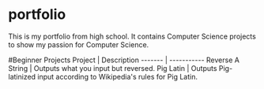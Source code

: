 # portfolio
This is my portfolio from high school. It contains Computer Science projects to show my passion for Computer Science.

#Beginner Projects
Project | Description
------- | -----------
Reverse A String | Outputs what you input but reversed.
Pig Latin | Outputs Pig-latinized input according to Wikipedia's rules for Pig Latin.
